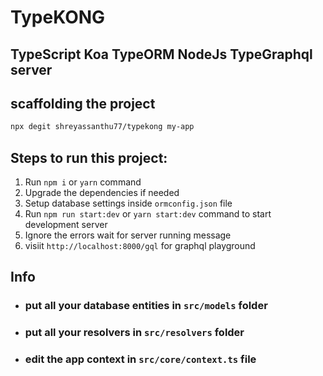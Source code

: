 # TypeKONG 
## TypeScript Koa TypeORM NodeJs TypeGraphql server

 ## scaffolding the project

```bash
npx degit shreyassanthu77/typekong my-app
```

 ## Steps to run this project:


1. Run `npm i` or `yarn` command
1. Upgrade the dependencies if needed
1. Setup database settings inside `ormconfig.json` file 
1. Run `npm run start:dev` or `yarn start:dev` command to start development server
1. Ignore the errors wait for server running message
1. visiit `http://localhost:8000/gql` for graphql playground


 ## Info

 - ### put all your database entities in `src/models` folder
 - ### put all your resolvers in `src/resolvers` folder
 - ### edit the app context in `src/core/context.ts` file